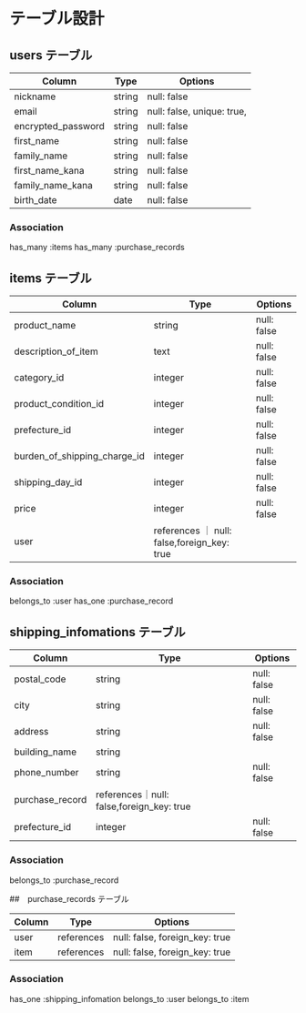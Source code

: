 # テーブル設計

## users テーブル

| Column                 | Type   | Options     |
| ---------------------- | ------ | ----------- |
| nickname               | string | null: false |
| email                  | string | null: false, unique: true, |
| encrypted_password     | string | null: false |
| first_name             | string | null: false |
| family_name            | string | null: false |
| first_name_kana        | string | null: false |
| family_name_kana       | string | null: false |
| birth_date             | date   | null: false |




### Association
 has_many :items
 has_many :purchase_records


## items テーブル


| Column                 | Type   | Options     |
| ---------------------- | ------ | ----------- |
| product_name           | string | null: false |
| description_of_item    | text |  null: false |
| category_id            | integer | null: false |
| product_condition_id   | integer | null: false |
| prefecture_id          | integer | null: false |
| burden_of_shipping_charge_id      | integer | null: false |
| shipping_day_id        | integer| null: false |
| price                  | integer| null: false |
| user                   | references ｜ null: false,foreign_key: true |

### Association
belongs_to :user
has_one :purchase_record





## shipping_infomations  テーブル

| Column                 | Type   | Options     |
| ---------------------- | ------ | ----------- |
| postal_code            |string  | null: false |
| city                   | string | null: false |
| address                | string | null: false |
| building_name          | string |
| phone_number           | string | null: false |
| purchase_record        |references｜null: false,foreign_key: true |
| prefecture_id         | integer |  null: false |
### Association


belongs_to :purchase_record






##　purchase_records テーブル

| Column                 | Type   | Options     |
| ---------------------- | ------ | ----------- |
| user                   | references |null: false, foreign_key: true 
| item                   | references | null: false, foreign_key: true|


### Association

 has_one :shipping_infomation
 belongs_to :user
 belongs_to :item
